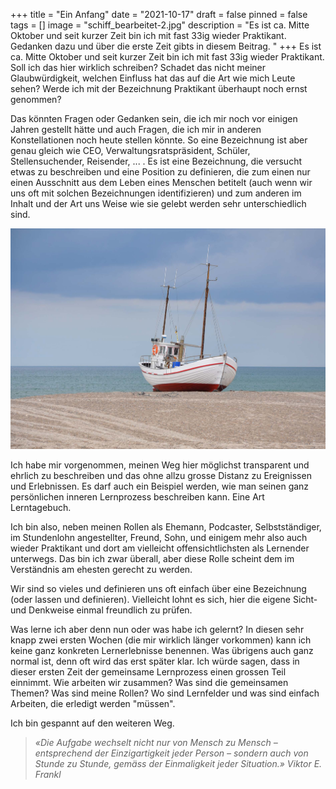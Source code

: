 +++
title = "Ein Anfang"
date = "2021-10-17"
draft = false
pinned = false
tags = []
image = "schiff_bearbeitet-2.jpg"
description = "Es ist ca. Mitte Oktober und seit kurzer Zeit bin ich mit fast 33ig wieder Praktikant. Gedanken dazu und über die erste Zeit gibts in diesem Beitrag. "
+++
Es ist ca. Mitte Oktober und seit kurzer Zeit bin ich mit fast 33ig wieder Praktikant. Soll ich das hier wirklich schreiben? Schadet das nicht meiner Glaubwürdigkeit, welchen Einfluss hat das auf die Art wie mich Leute sehen? Werde ich mit der Bezeichnung Praktikant überhaupt noch ernst genommen? 

Das könnten Fragen oder Gedanken sein, die ich mir noch vor einigen Jahren gestellt hätte und auch Fragen, die ich mir in anderen Konstellationen noch heute stellen könnte. So eine Bezeichnung ist aber genau gleich wie CEO, Verwaltungsratspräsident, Schüler, Stellensuchender, Reisender, ... . Es ist eine Bezeichnung, die versucht etwas zu beschreiben und eine Position zu definieren, die zum einen nur einen Ausschnitt aus dem Leben eines Menschen betitelt (auch wenn wir uns oft mit solchen Bezeichnungen identifizieren) und zum anderen im Inhalt und der Art uns Weise wie sie gelebt werden sehr unterschiedlich sind. 



![](schiff_bearbeitet-2.jpg)

Ich habe mir vorgenommen, meinen Weg hier möglichst transparent und ehrlich zu beschreiben und das ohne allzu grosse Distanz zu Ereignissen und Erlebnissen. Es darf auch ein Beispiel werden, wie man seinen ganz persönlichen inneren Lernprozess beschreiben kann. Eine Art Lerntagebuch. 

Ich bin also, neben meinen Rollen als Ehemann, Podcaster, Selbstständiger, im Stundenlohn angestellter, Freund, Sohn, und einigem mehr also auch wieder Praktikant und dort am vielleicht offensichtlichsten als Lernender unterwegs. Das bin ich zwar überall, aber diese Rolle scheint dem im Verständnis am ehesten gerecht zu werden. 

Wir sind so vieles und definieren uns oft einfach über eine Bezeichnung (oder lassen und definieren). Vielleicht lohnt es sich, hier die eigene Sicht- und Denkweise einmal freundlich zu prüfen. 

Was lerne ich aber denn nun oder was habe ich gelernt? In diesen sehr knapp zwei ersten Wochen (die mir wirklich länger vorkommen) kann ich keine ganz konkreten Lernerlebnisse benennen. Was übrigens auch ganz normal ist, denn oft wird das erst später klar. Ich würde sagen, dass in dieser ersten Zeit der gemeinsame Lernprozess einen grossen Teil einnimmt. Wie arbeiten wir zusammen? Was sind die gemeinsamen Themen? Was sind meine Rollen? Wo sind Lernfelder und was sind einfach Arbeiten, die erledigt werden "müssen". 

Ich bin gespannt auf den weiteren Weg. 

> *«Die Aufgabe wechselt nicht nur von Mensch zu Mensch – entsprechend der Einzigartigkeit jeder Person – sondern auch von Stunde zu Stunde, gemäss der Einmaligkeit jeder Situation.» Viktor E. Frankl*